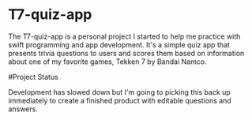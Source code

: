 # T7-quiz-app

The T7-quiz-app is a personal project I started to help me practice with swift programming and app development.
It's a simple quiz app that presents trivia questions to users and scores them based on information about one of my favorite games, Tekken 7 by Bandai Namco.

#Project Status

Development has slowed down but I'm going to picking this back up immediately to create a finished product with editable questions and answers.
